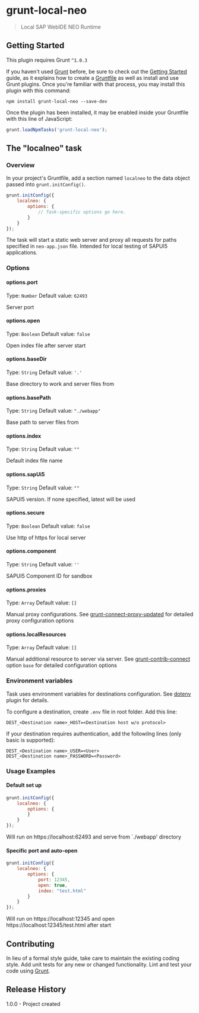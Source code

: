 # grunt-local-neo
> Local SAP WebIDE NEO Runtime

## Getting Started
This plugin requires Grunt `^1.0.3`

If you haven't used [Grunt](http://gruntjs.com/) before, be sure to check out the [Getting Started](http://gruntjs.com/getting-started) guide, as it explains how to create a [Gruntfile](http://gruntjs.com/sample-gruntfile) as well as install and use Grunt plugins. Once you're familiar with that process, you may install this plugin with this command:

```shell
npm install grunt-local-neo --save-dev
```

Once the plugin has been installed, it may be enabled inside your Gruntfile with this line of JavaScript:

```js
grunt.loadNpmTasks('grunt-local-neo');
```


## The "localneo" task

### Overview
In your project's Gruntfile, add a section named `localneo` to the data object passed into `grunt.initConfig()`.

```js
grunt.initConfig({
    localneo: {
        options: {
            // Task-specific options go here.
        }
    }
});
```

The task will start a static web server and proxy all requests for paths specified in `neo-app.json` file.
Intended for local testing of SAPUI5 applications.

### Options

#### options.port
Type: `Number`
Default value: `62493`

Server port 

#### options.open
Type: `Boolean`
Default value: `false`

Open index file after server start

#### options.baseDir
Type: `String`
Default value: `'.'`

Base directory to work and server files from

#### options.basePath
Type: `String`
Default value: `"./webapp"`

Base path to server files from

#### options.index
Type: `String`
Default value: `""`

Default index file name

#### options.sapUi5
Type: `String`
Default value: `""`

SAPUI5 version. If none specified, latest will be used

#### options.secure
Type: `Boolean`
Default value: `false`

Use http of https for local server

#### options.component
Type: `String`
Default value: `''`

SAPUI5 Component ID for sandbox

#### options.proxies
Type: `Array`
Default value: `[]`

Manual proxy configurations. See [grunt-connect-proxy-updated](https://www.npmjs.com/package/grunt-connect-proxy-updated) for detailed proxy configuration options

#### options.localResources
Type: `Array`
Default value: `[]`

Manual additional resource to server via server. See [grunt-contrib-connect](https://www.npmjs.com/package/grunt-contrib-connect#base) option `base` for detailed configuration options

### Environment variables
Task uses environment variables for destinations configuration.
See [dotenv](https://www.npmjs.com/package/dotenv) plugin for details.

To configure a destination, create `.env` file in root folder.
Add this line:
```text
DEST_<Destination name>_HOST=<Destination host w/o protocol>
``` 
If your destination requires authentication, add the followilng lines (only basic is supported):
```text
DEST_<Destination name>_USER=<User>
DEST_<Destination name>_PASSWORD=<Password>
```

### Usage Examples

#### Default set up
```js
grunt.initConfig({
    localneo: {
        options: {
        }
    }
});
```

Will run on https://localhost:62493 and serve from `./webapp' directory

#### Specific port and auto-open
```js
grunt.initConfig({
    localneo: {
        options: {
            port: 12345,
            open: true,
            index: "test.html"
        }
    }
}); 
```

Will run on https://localhost:12345 and open https://localhost:12345/test.html after start

## Contributing
In lieu of a formal style guide, take care to maintain the existing coding style. Add unit tests for any new or changed functionality. Lint and test your code using [Grunt](http://gruntjs.com/).

## Release History
1.0.0 - Project created 


 

